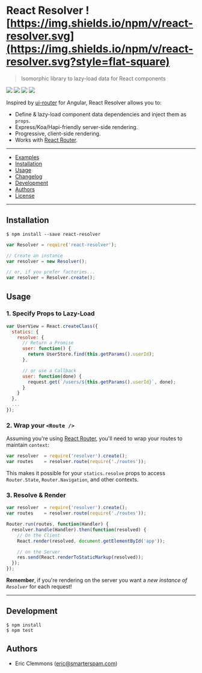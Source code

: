 # React Resolver ![https://img.shields.io/npm/v/react-resolver.svg](https://img.shields.io/npm/v/react-resolver.svg?style=flat-square)

> Isomorphic library to lazy-load data for React components

[![](https://img.shields.io/github/issues-raw/ericclemmons/react-resolver.svg?style=flat-square)](https://github.com/ericclemmons/react-resolver/issues)
[![](https://img.shields.io/travis/ericclemmons/react-resolver/master.svg?style=flat-square)](https://travis-ci.org/ericclemmons/react-resolver)
[![](https://img.shields.io/david/ericclemmons/react-resolver.svg?style=flat-square)](https://david-dm.org/ericclemmons/react-resolver#info=dependencies)
[![](https://img.shields.io/david/dev/ericclemmons/react-resolver.svg?style=flat-square)](https://david-dm.org/ericclemmons/react-resolver#info=devDependencies)

Inspired by [ui-router][4] for Angular,
React Resolver allows you to:

- Define & lazy-load component data dependencies and inject them as `props`.
- Express/Koa/Hapi-friendly server-side rendering.
- Progressive, client-side rendering.
- Works with [React Router][3].


- - -

- [Examples][2]
- [Installation](#installation)
- [Usage](#usage)
- [Changelog][6]
- [Development](#development)
- [Authors](#authors)
- [License][1]

- - -


## Installation

```shell
$ npm install --save react-resolver
```

```javascript
var Resolver = require('react-resolver');

// Create an instance
var resolver = new Resolver();

// or, if you prefer factories...
var resolver = Resolver.create();
```


## Usage

### 1. Specify Props to Lazy-Load

```javascript
var UserView = React.createClass({
  statics: {
    resolve: {
      // Return a Promise
      user: function() {
        return UserStore.find(this.getParams().userId);
      },

      // or use a Callback
      user: function(done) {
        request.get(`/users/${this.getParams().userId}`, done);
      }
    }
  },
  ...
});
```


### 2.  Wrap your `<Route />`

Assuming you're using [React Router][3], you'll need to wrap your routes
to maintain `context`:

```javascript
var resolver  = require('resolver').create();
var routes    = resolver.route(require('./routes'));
```

This makes it possible for your `statics.resolve` props to access
`Router.State`, `Router.Navigation`, and other contexts.


### 3. Resolve & Render

```javascript
var resolver  = require('resolver').create();
var routes    = resolver.route(require('./routes'));

Router.run(routes, function(Handler) {
  resolver.handle(Handler).then(function(resolved) {
    // On the Client
    React.render(resolved, document.getElementById('app'));

    // on the Server
    res.send(React.renderToStaticMarkup(resolved));
  });
});
```

**Remember**, if you're rendering on the server you want a _new instance of `Resolver`_ for each request!

- - -


## Development

```shell
$ npm install
$ npm test
```

## Authors

- Eric Clemmons (<eric@smarterspam.com>)


[1]: https://github.com/ericclemmons/react-resolver/blob/master/LICENSE
[2]: https://github.com/ericclemmons/react-resolver/tree/master/examples
[3]: https://github.com/rackt/react-router
[4]: https://github.com/angular-ui/ui-router/wiki#resolve
[5]: https://gist.github.com/wincent/598fa75e22bdfa44cf47
[6]: https://github.com/ericclemmons/react-resolver/blob/master/CHANGELOG.md
